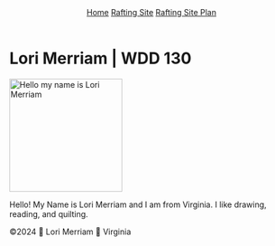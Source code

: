 <!DOCTYPE html>
<html lang="en-US">
    <head>
        <meta charset="utf-8">
        <meta name="viewpoint" content="width=device-width,intial-scale=1.0">
        <title>Lori Merriam |WDD 130</title>
    </head>
    <body>
        <header>
            <nav>
                <a href="#">Home</a>
                <a href="wwr/">Rafting Site</a>
                <a href="wwr/site-plan-rafting.html">Rafting Site Plan</a>
            </nav>
        </header>
        <main>
            <h1>Lori Merriam | WDD 130</h1>
            <img src="images/profile.jpg" alt="Hello my name is Lori Merriam" width="200">
            <p>Hello! My Name is Lori Merriam and I am from Virginia.  I like drawing, reading, and quilting.</p>
        </main>
        <footer>
            <p>©️2024 🧵 Lori Merriam 🧵 Virginia </p>
        </footer>
    </body>
</html>
